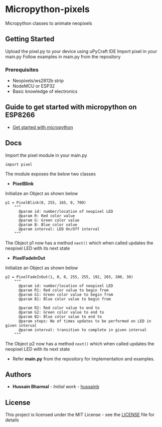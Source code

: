 # Micropython-pixels

Micropython classes to animate neopixels

## Getting Started

Upload the pixel.py to your device using uPyCraft IDE
Import pixel in your main.py
Follow examples in main.py from the repository


### Prerequisites
* Neopixels/ws2812b strip
* NodeMCU or ESP32
* Basic knowledge of electronics


## Guide to get started with micropython on ESP8266

* [Get started with micropython](https://randomnerdtutorials.com/getting-started-micropython-esp32-esp8266/)


## Docs
Import the pixel module in your main.py
```
import pixel
```
The module exposes the below two classes

* **PixelBlink**

Initialize an Object as shown below

```
p1 = PixelBlink(0, 255, 165, 0, 700)
    """
      @param id: number/location of neopixel LED
      @param R: Red color value
      @param G: Green color value
      @param B: Blue color value
      @param interval: LED On/Off interval
    """
```	
	
The Object p1 now has a method `next()` which when called updates the neopixel LED with its next state


* **PixelFadeInOut**

Initialize an Object as shown below

```
p2 = PixelFadeInOut(1, 0, 0, 255, 255, 192, 203, 200, 30)
    """
      @param id: number/location of neopixel LED
      @param R1: Red color value to begin from
      @param G1: Green color value to begin from
      @param B1: Blue color value to begin from
      
      @param R2: Red color value to end to
      @param G2: Green color value to end to
      @param B2: Blue color value to end to
      @param steps: No of times updates to be performed on LED in given interval
      @param interval: transition to complete in given interval
    """
```	
	
The Object p2 now has a method `next()` which when called updates the neopixel LED with its next state


* Refer **main.py** from the repository for implementation and examples.


## Authors

* **Hussain Bharmal** - *Initial work* - [hussainb](https://github.com/hussainb)

## License

This project is licensed under the MIT License - see the [LICENSE](LICENSE) file for details

